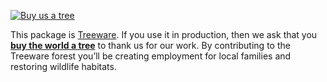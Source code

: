 [![Buy us a tree](https://img.shields.io/badge/Treeware-%F0%9F%8C%B3-lightgreen?style=for-the-badge)](https://plant.treeware.earth/neweb/react)

This package is [Treeware](https://treeware.earth). If you use it in production, then we ask that you [**buy the world a tree**](https://plant.treeware.earth/neweb/react) to thank us for our work. By contributing to the Treeware forest you’ll be creating employment for local families and restoring wildlife habitats.
